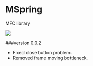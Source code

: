 # MSpring

MFC library

![](https://i.imgur.com/yL0Uttv.gif)

###version 0.0.2
* Fixed close button problem.
* Removed frame moving bottleneck.